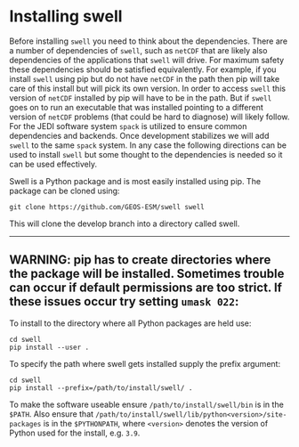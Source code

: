 # Installing swell

Before installing `swell` you need to think about the dependencies. There are a number of dependencies of `swell`, such as `netCDF` that are likely also dependencies of the applications that `swell` will drive. For maximum safety these dependencies should be satisfied equivalently. For example, if you install `swell` using pip but do not have `netCDF` in the path then pip will take care of this install but will pick its own version. In order to access `swell` this version of `netCDF` installed by pip will have to be in the path. But if `swell` goes on to run an executable that was installed pointing to a different version of `netCDF` problems (that could be hard to diagnose) will likely follow. For the JEDI software system `spack` is utilized to ensure common dependencies and backends. Once development stabilizes we will add `swell` to the same `spack` system. In any case the following directions can be used to install `swell` but some thought to the dependencies is needed so it can be used effectively.

Swell is a Python package and is most easily installed using pip. The package can be cloned using:

```
git clone https://github.com/GEOS-ESM/swell swell
```

This will clone the develop branch into a directory called swell.

---
**WARNING:**
pip has to create directories where the package will be installed. Sometimes trouble can occur if default permissions are too strict. If these issues occur try setting `umask 022`:
---

To install to the directory where all Python packages are held use:
```
cd swell
pip install --user .
```

To specify the path where swell gets installed supply the prefix argument:
```
cd swell
pip install --prefix=/path/to/install/swell/ .
```

To make the software useable ensure `/path/to/install/swell/bin` is in the `$PATH`. Also ensure that `/path/to/install/swell/lib/python<version>/site-packages` is in the `$PYTHONPATH`, where `<version>` denotes the version of Python used for the install, e.g. `3.9`.
